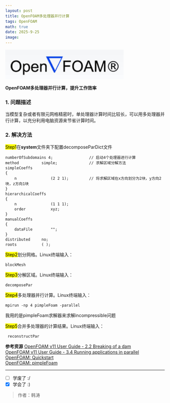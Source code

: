 ```yaml
---
layout: post
title: OpenFOAM多处理器并行计算
tags: OpenFOAM
math: true
date: 2025-9-25
image:
---
```

![conda](https://github.com/ht894419944/ht894419944.github.io/raw/master/_posts/image/2025-9-25-OpenFOAM/OpenFOAM.jpg)

**OpenFOAM多处理器并行计算，提升工作效率**

### 1. 问题描述  

当模型复杂或者有限元网格精密时，单处理器计算时间比较长，可以用多处理器并行计算，以充分利用电脑资源来节省计算时间。

### 2. 解决方法

<mark>Step1</mark>在**system**文件夹下配置decomposeParDict文件

```
numberOfSubdomains 4;                // 启动4个处理器进行计算
method          simple;              // 求解区域分解方法
simpleCoeffs
{
    n               (2 2 1);         // 将求解区域在x方向划分为2块，y方向2块，z方向1块
}
hierarchicalCoeffs
{
    n               (1 1 1);
    order           xyz;
}
manualCoeffs
{
    dataFile        "";
}
distributed     no;
roots           ( );
```

<mark>Step2</mark>划分网格。Linux终端输入：

```
blockMesh
```

<mark>Step3</mark>分解区域。Linux终端输入：

```
decomposePar
```

<mark>Step4</mark>多处理器并行计算。Linux终端输入：

```
mpirun -np 4 pimpleFoam -parallel
```

我用的是pimpleFoam求解器来求解incompressible问题

<mark>Step5</mark>合并多处理器的计算结果。Linux终端输入：

```
 reconstructPar
```

**参考资源**
[OpenFOAM v11 User Guide - 2.2 Breaking of a dam](https://doc.cfd.direct/openfoam/user-guide-v11/dambreak)  
[OpenFOAM v11 User Guide - 3.4 Running applications in parallel](https://doc.cfd.direct/openfoam/user-guide-v11/running-applications-parallel)  
[OpenFOAM: Quickstart](https://doc.openfoam.com/2306/quickstart/)  
[OpenFOAM: pimpleFoam](https://doc.openfoam.com/2306/tools/processing/solvers/rtm/incompressible/pimpleFoam/#)

---

- [ ] 学废了 :/
- [x] 学会了 :)

>作者：韩涛